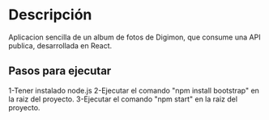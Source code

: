 # Descripción

Aplicacion sencilla de un album de fotos de Digimon, que consume una API publica, desarrollada en React.


## Pasos para ejecutar
1-Tener instalado node.js
2-Ejecutar el comando "npm install bootstrap" en la raiz del proyecto.
3-Ejecutar el comando "npm start" en la raiz del proyecto.

